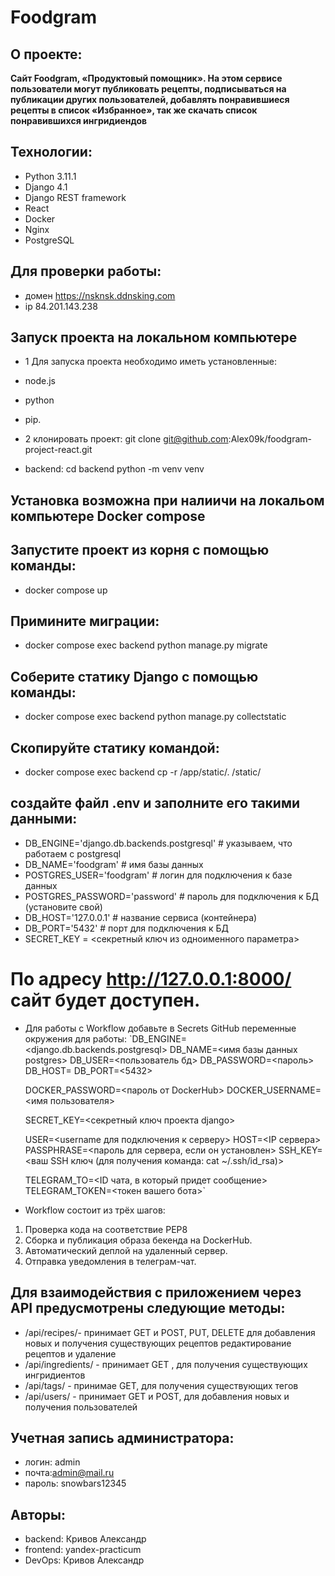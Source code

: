# Foodgram

## О проекте:
**Сайт Foodgram, «Продуктовый помощник». На этом сервисе пользователи могут публиковать рецепты, подписываться на публикации других пользователей, добавлять понравившиеся рецепты в список «Избранное», так же скачать список понравившихся ингридиендов**

## Технологии:
- Python 3.11.1 
- Django 4.1 
- Django REST framework 
- React 
- Docker 
- Nginx
- PostgreSQL

## Для проверки работы:

- домен https://nsknsk.ddnsking.com
- ip 84.201.143.238

## Запуск проекта на локальном компьютере

- 1 Для запуска проекта необходимо иметь установленные: 
- node.js 
- python 
- pip.

- 2 клонировать проект: git clone git@github.com:Alex09k/foodgram-project-react.git 
- backend: cd backend python -m venv venv


## Установка возможна при налиичи на локальом компьютере Docker compose

## Запустите проект из корня с помощью команды:
- docker compose up

## Примините миграции:
- docker compose exec backend python manage.py migrate

## Соберите статику Django с помощью команды:
- docker compose exec backend python manage.py collectstatic

## Скопируйте статику командой:
- docker compose exec backend cp -r /app/static/. /static/

## создайте  файл .env и заполните его такими данными:

- DB_ENGINE='django.db.backends.postgresql' # указываем, что работаем с postgresql
- DB_NAME='foodgram' # имя базы данных
- POSTGRES_USER='foodgram' # логин для подключения к базе данных
- POSTGRES_PASSWORD='password' # пароль для подключения к БД (установите свой)
- DB_HOST='127.0.0.1' # название сервиса (контейнера)
- DB_PORT='5432' # порт для подключения к БД
- SECRET_KEY = <секретный ключ из одноименного параметра>

# По адресу http://127.0.0.1:8000/ сайт будет доступен.

- Для работы с Workflow добавьте в Secrets GitHub переменные окружения для работы:
   `DB_ENGINE=<django.db.backends.postgresql>
    DB_NAME=<имя базы данных postgres>
    DB_USER=<пользователь бд>
    DB_PASSWORD=<пароль>
    DB_HOST=<db>
    DB_PORT=<5432>

    DOCKER_PASSWORD=<пароль от DockerHub>
    DOCKER_USERNAME=<имя пользователя>

    SECRET_KEY=<секретный ключ проекта django>

    USER=<username для подключения к серверу>
    HOST=<IP сервера>
    PASSPHRASE=<пароль для сервера, если он установлен>
    SSH_KEY=<ваш SSH ключ (для получения команда: cat ~/.ssh/id_rsa)>

    TELEGRAM_TO=<ID чата, в который придет сообщение>
    TELEGRAM_TOKEN=<токен вашего бота>`

- Workflow состоит из трёх шагов:
1. Проверка кода на соответствие PEP8
2. Сборка и публикация образа бекенда на DockerHub.
3. Автоматический деплой на удаленный сервер.
4. Отправка уведомления в телеграм-чат.    
 
 ## Для взаимодействия с приложением через API предусмотрены следующие методы:

- /api/recipes/- принимает GET и POST, PUT, DELETE  для добавления новых и получения существующих рецептов редактирование рецептов и удаление
- /api/ingredients/ - принимает GET , для  получения существующих ингридиентов
- /api/tags/ - принимае  GET, для получения существующих тегов
- /api/users/ - принимает GET и POST, для добавления новых и получения пользователей

## Учетная запись администратора:

- логин: admin
- почта:admin@mail.ru 
- пароль: snowbars12345

## Авторы:
- backend: Кривов Александр
- frontend: yandex-practicum
- DevOps: Кривов Александр
